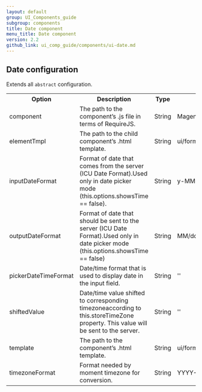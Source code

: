 ```yaml
---
layout: default
group: UI_Components_guide
subgroup: components
title: Date component
menu_title: Date component
version: 2.2
github_link: ui_comp_guide/components/ui-date.md
---
```


## Date configuration

Extends all `abstract` configuration.

<table>
  <tr>
    <th>Option </th>
    <th>Description</th>
    <th>Type</th>
    <th>Default</th>
  </tr>
  <tr>
    <td>component</td>
    <td>The path to the component’s .js file in terms of RequireJS.</td>
    <td>String</td>
    <td>Magento_Ui/js/form/element/date</td>
  </tr>
  <tr>
    <td>elementTmpl</td>
    <td>The path to the child component’s .html template.</td>
    <td>String</td>
    <td>ui/form/element/date</td>
  </tr>
  <tr>
    <td>inputDateFormat</td>
    <td>Format of date that comes from the server (ICU Date Format).Used only in date picker mode (this.options.showsTime == false).</td>
    <td>String</td>
    <td>y-MM-dd</td>
  </tr>
  <tr>
    <td>outputDateFormat</td>
    <td>Format of date that should be sent to the server (ICU Date Format).Used only in date picker mode (this.options.showsTime == false)</td>
    <td>String</td>
    <td>MM/dd/y</td>
  </tr>
  <tr>
    <td>pickerDateTimeFormat</td>
    <td>Date/time format that is used to display date in the input field.</td>
    <td>String</td>
    <td>''</td>
  </tr>
  <tr>
    <td>shiftedValue</td>
    <td>Date/time value shifted to corresponding timezoneaccording to this.storeTimeZone property. This value will be sent to the server.</td>
    <td>String</td>
    <td>''</td>
  </tr>
  <tr>
    <td>template</td>
    <td>The path to the component’s .html template.</td>
    <td>String</td>
    <td>ui/form/field</td>
  </tr>
  <tr>
    <td>timezoneFormat</td>
    <td>Format needed by moment timezone for conversion.</td>
    <td>String</td>
    <td>YYYY-MM-DD HH:mm</td>
  </tr>
</table>